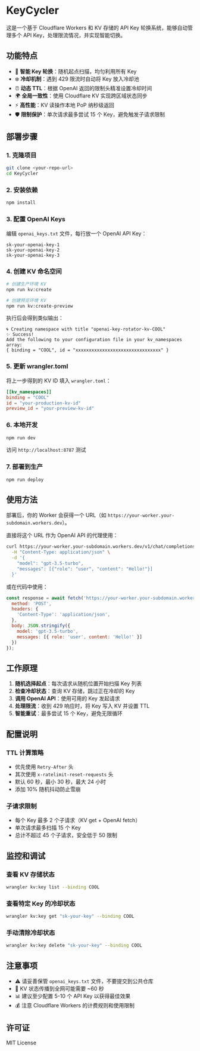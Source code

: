 # KeyCycler
这是一个基于 Cloudflare Workers 和 KV 存储的 API Key 轮换系统，能够自动管理多个 API Key，处理限流情况，并实现智能切换。

## 功能特点

- 🔄 **智能 Key 轮换**：随机起点扫描，均匀利用所有 Key
- ❄️ **冷却机制**：遇到 429 限流时自动将 Key 放入冷却池
- ⏰ **动态 TTL**：根据 OpenAI 返回的限制头精准设置冷却时间
- 🌍 **全局一致性**：使用 Cloudflare KV 实现跨区域状态同步
- ⚡ **高性能**：KV 读操作本地 PoP 纳秒级返回
- 🛡️ **限制保护**：单次请求最多尝试 15 个 Key，避免触发子请求限制

## 部署步骤

### 1. 克隆项目

```bash
git clone <your-repo-url>
cd KeyCycler
```

### 2. 安装依赖

```bash
npm install
```

### 3. 配置 OpenAI Keys

编辑 `openai_keys.txt` 文件，每行放一个 OpenAI API Key：

```
sk-your-openai-key-1
sk-your-openai-key-2
sk-your-openai-key-3
```

### 4. 创建 KV 命名空间

```bash
# 创建生产环境 KV
npm run kv:create

# 创建预览环境 KV
npm run kv:create-preview
```

执行后会得到类似输出：
```
🌀 Creating namespace with title "openai-key-rotator-kv-COOL"
✨ Success!
Add the following to your configuration file in your kv_namespaces array:
{ binding = "COOL", id = "xxxxxxxxxxxxxxxxxxxxxxxxxxxxxxxx" }
```

### 5. 更新 wrangler.toml

将上一步得到的 KV ID 填入 `wrangler.toml`：

```toml
[[kv_namespaces]]
binding = "COOL"
id = "your-production-kv-id"
preview_id = "your-preview-kv-id"
```

### 6. 本地开发

```bash
npm run dev
```

访问 `http://localhost:8787` 测试

### 7. 部署到生产

```bash
npm run deploy
```

## 使用方法

部署后，你的 Worker 会获得一个 URL（如 `https://your-worker.your-subdomain.workers.dev`）。

直接将这个 URL 作为 OpenAI API 的代理使用：

```bash
curl https://your-worker.your-subdomain.workers.dev/v1/chat/completions \
  -H "Content-Type: application/json" \
  -d '{
    "model": "gpt-3.5-turbo",
    "messages": [{"role": "user", "content": "Hello!"}]
  }'
```

或在代码中使用：

```javascript
const response = await fetch('https://your-worker.your-subdomain.workers.dev/v1/chat/completions', {
  method: 'POST',
  headers: {
    'Content-Type': 'application/json',
  },
  body: JSON.stringify({
    model: 'gpt-3.5-turbo',
    messages: [{ role: 'user', content: 'Hello!' }]
  })
});
```

## 工作原理

1. **随机选择起点**：每次请求从随机位置开始扫描 Key 列表
2. **检查冷却状态**：查询 KV 存储，跳过正在冷却的 Key
3. **调用 OpenAI API**：使用可用的 Key 发起请求
4. **处理限流**：收到 429 响应时，将 Key 写入 KV 并设置 TTL
5. **智能重试**：最多尝试 15 个 Key，避免无限循环

## 配置说明

### TTL 计算策略

- 优先使用 `Retry-After` 头
- 其次使用 `x-ratelimit-reset-requests` 头
- 默认 60 秒，最小 30 秒，最大 24 小时
- 添加 10% 随机抖动防止雪崩

### 子请求限制

- 每个 Key 最多 2 个子请求（KV get + OpenAI fetch）
- 单次请求最多扫描 15 个 Key
- 总计不超过 45 个子请求，安全低于 50 限制

## 监控和调试

### 查看 KV 存储状态

```bash
wrangler kv:key list --binding COOL
```

### 查看特定 Key 的冷却状态

```bash
wrangler kv:key get "sk-your-key" --binding COOL
```

### 手动清除冷却状态

```bash
wrangler kv:key delete "sk-your-key" --binding COOL
```

## 注意事项

- ⚠️ 请妥善保管 `openai_keys.txt` 文件，不要提交到公共仓库
- 🔄 KV 状态传播到全网可能需要 ~60 秒
- 📊 建议至少配置 5-10 个 API Key 以获得最佳效果
- 💰 注意 Cloudflare Workers 的计费规则和使用限制

## 许可证

MIT License